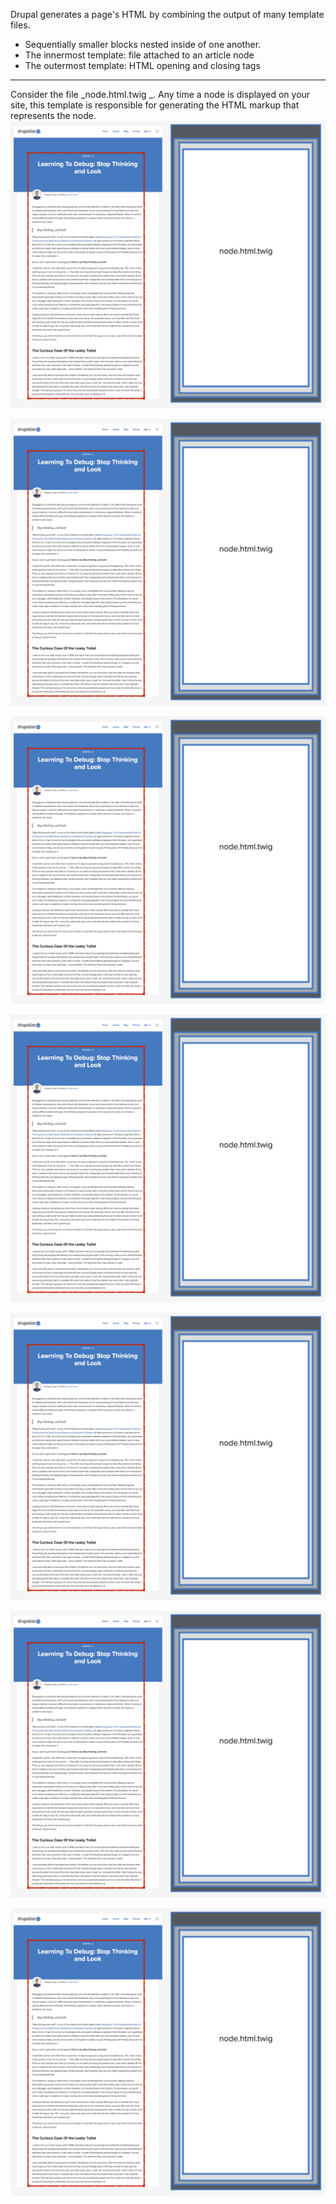 Drupal generates a page's HTML by combining the output of many template files.

* Sequentially smaller blocks nested inside of one another.
* The innermost template: file attached to an article node
* The outermost template: HTML opening and closing tags

---

Consider the file _node.html.twig _. Any time a node is displayed on your site, this template is responsible for generating the HTML markup that represents the node.![](/assets/concept-template-node-single.png)

![](/assets/concept-template-node-single.png)

![](/assets/concept-template-node-single.png)

![](/assets/concept-template-node-single.png)

![](/assets/concept-template-node-single.png)

![](/assets/concept-template-node-single.png)

![](/assets/concept-template-node-single.png)

